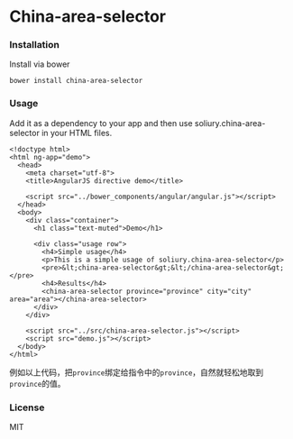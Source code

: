 # China-area-selector

### Installation

Install via bower

```shell
bower install china-area-selector
```

### Usage

Add it as a dependency to your app and then use soliury.china-area-selector in your HTML files.

```
<!doctype html>
<html ng-app="demo">
  <head>
    <meta charset="utf-8">
    <title>AngularJS directive demo</title>

    <script src="../bower_components/angular/angular.js"></script>
  </head>
  <body>
    <div class="container">
      <h1 class="text-muted">Demo</h1>

      <div class="usage row">
        <h4>Simple usage</h4>
        <p>This is a simple usage of soliury.china-area-selector</p>
        <pre>&lt;china-area-selector&gt;&lt;/china-area-selector&gt;</pre>
        <h4>Results</h4>
        <china-area-selector province="province" city="city" area="area"></china-area-selector>
      </div>
    </div>

    <script src="../src/china-area-selector.js"></script>
    <script src="demo.js"></script>
  </body>
</html>

```

例如以上代码，把`province`绑定给指令中的`province`，自然就轻松地取到`province`的值。

### License
MIT
